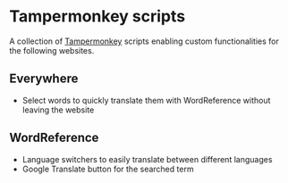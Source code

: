# Tampermonkey scripts

A collection of [Tampermonkey](https://www.tampermonkey.net/) scripts enabling custom functionalities for the following websites.

## Everywhere

* Select words to quickly translate them with WordReference without leaving the website

## WordReference

* Language switchers to easily translate between different languages
* Google Translate button for the searched term
